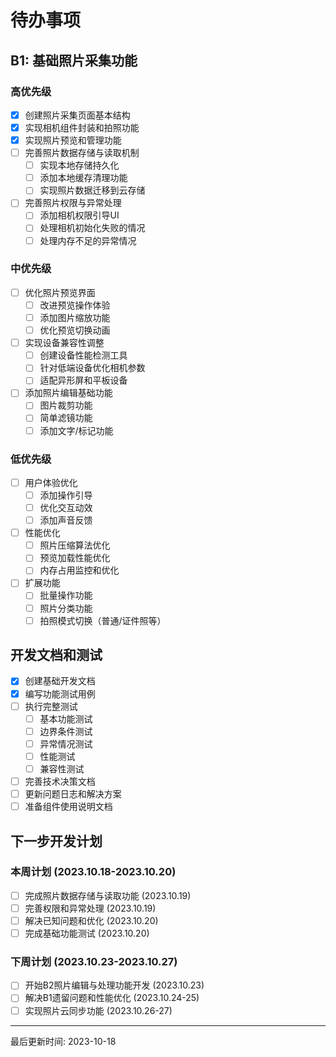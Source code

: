 # 待办事项

## B1: 基础照片采集功能

### 高优先级

- [x] 创建照片采集页面基本结构
- [x] 实现相机组件封装和拍照功能
- [x] 实现照片预览和管理功能
- [ ] 完善照片数据存储与读取机制
  - [ ] 实现本地存储持久化
  - [ ] 添加本地缓存清理功能
  - [ ] 实现照片数据迁移到云存储
- [ ] 完善照片权限与异常处理
  - [ ] 添加相机权限引导UI
  - [ ] 处理相机初始化失败的情况
  - [ ] 处理内存不足的异常情况

### 中优先级

- [ ] 优化照片预览界面
  - [ ] 改进预览操作体验
  - [ ] 添加图片缩放功能
  - [ ] 优化预览切换动画
- [ ] 实现设备兼容性调整
  - [ ] 创建设备性能检测工具
  - [ ] 针对低端设备优化相机参数
  - [ ] 适配异形屏和平板设备
- [ ] 添加照片编辑基础功能
  - [ ] 图片裁剪功能
  - [ ] 简单滤镜功能
  - [ ] 添加文字/标记功能

### 低优先级

- [ ] 用户体验优化
  - [ ] 添加操作引导
  - [ ] 优化交互动效
  - [ ] 添加声音反馈
- [ ] 性能优化
  - [ ] 照片压缩算法优化
  - [ ] 预览加载性能优化
  - [ ] 内存占用监控和优化
- [ ] 扩展功能
  - [ ] 批量操作功能
  - [ ] 照片分类功能
  - [ ] 拍照模式切换（普通/证件照等）

## 开发文档和测试

- [x] 创建基础开发文档
- [x] 编写功能测试用例
- [ ] 执行完整测试
  - [ ] 基本功能测试
  - [ ] 边界条件测试
  - [ ] 异常情况测试
  - [ ] 性能测试
  - [ ] 兼容性测试
- [ ] 完善技术决策文档
- [ ] 更新问题日志和解决方案
- [ ] 准备组件使用说明文档

## 下一步开发计划

### 本周计划 (2023.10.18-2023.10.20)

- [ ] 完成照片数据存储与读取功能 (2023.10.19)
- [ ] 完善权限和异常处理 (2023.10.19)
- [ ] 解决已知问题和优化 (2023.10.20)
- [ ] 完成基础功能测试 (2023.10.20)

### 下周计划 (2023.10.23-2023.10.27)

- [ ] 开始B2照片编辑与处理功能开发 (2023.10.23)
- [ ] 解决B1遗留问题和性能优化 (2023.10.24-25)
- [ ] 实现照片云同步功能 (2023.10.26-27)

---

最后更新时间: 2023-10-18 